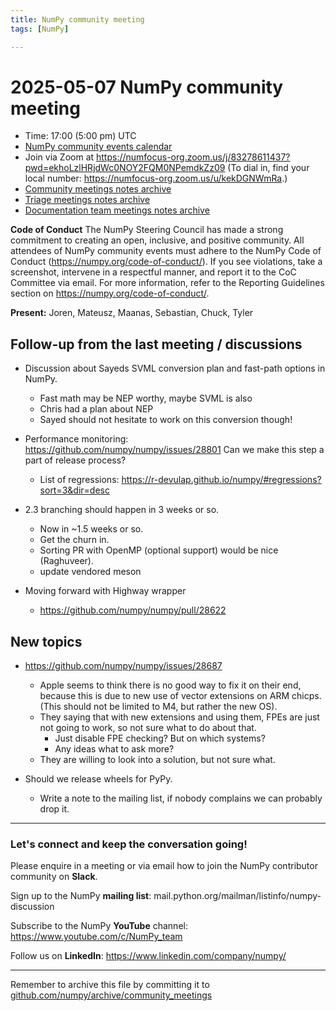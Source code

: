 ```yaml
---
title: NumPy community meeting
tags: [NumPy]

---
```


# 2025-05-07 NumPy community meeting

- Time: 17:00 (5:00 pm) UTC
- [NumPy community events calendar](https://scientific-python.org/calendars/)
- Join via Zoom at https://numfocus-org.zoom.us/j/83278611437?pwd=ekhoLzlHRjdWc0NOY2FQM0NPemdkZz09 (To dial in, find your local number: https://numfocus-org.zoom.us/u/kekDGNWmRa.)
- [Community meetings notes archive](https://github.com/numpy/archive/tree/main/community_meetings)
- [Triage meetings notes archive](https://github.com/numpy/archive/tree/master/triage_meetings)
- [Documentation team meetings notes archive](https://github.com/numpy/archive/tree/main/docs_team_meetings)

**Code of Conduct**
The NumPy Steering Council has made a strong commitment to creating an open, inclusive, and positive community. 
All attendees of NumPy community events must adhere to the NumPy Code of Conduct (https://numpy.org/code-of-conduct/). 
If you see violations, take a screenshot, intervene in a respectful manner, and report it to the CoC Committee via email. For more information, refer to the Reporting Guidelines section on https://numpy.org/code-of-conduct/.

**Present:** Joren, Mateusz, Maanas, Sebastian, Chuck, Tyler


## Follow-up from the last meeting / discussions

- Discussion about Sayeds SVML conversion plan and fast-path options in NumPy.
  - Fast math may be NEP worthy, maybe SVML is also
  - Chris had a plan about NEP
  - Sayed should not hesitate to work on this conversion though!

- Performance monitoring: https://github.com/numpy/numpy/issues/28801 Can we make this step a part of release process? 
    - List of regressions: https://r-devulap.github.io/numpy/#regressions?sort=3&dir=desc

- 2.3 branching should happen in 3 weeks or so.
  - Now in ~1.5 weeks or so.
  - Get the churn in.
  - Sorting PR with OpenMP (optional support) would be nice (Raghuveer).
  - update vendored meson

- Moving forward with Highway wrapper
  - https://github.com/numpy/numpy/pull/28622


## New topics

* https://github.com/numpy/numpy/issues/28687
    * Apple seems to think there is no good way to fix it on their end, because this is due to new use of vector extensions on ARM chicps.  (This should not be limited to M4, but rather the new OS).
    * They saying that with new extensions and using them, FPEs are just not going to work, so not sure what to do about that.
        * Just disable FPE checking?  But on which systems?
        * Any ideas what to ask more?
    * They are willing to look into a solution, but not sure what.

* Should we release wheels for PyPy.
  * Write a note to the mailing list, if nobody complains we can probably drop it.




---


### Let's connect and keep the conversation going!

Please enquire in a meeting or via email how to join the NumPy contributor community on **Slack**.

Sign up to the NumPy **mailing list**: mail.python.org/mailman/listinfo/numpy-discussion

Subscribe to the NumPy **YouTube** channel: https://www.youtube.com/c/NumPy_team

Follow us on **LinkedIn**: https://www.linkedin.com/company/numpy/

---
Remember to archive this file by committing it to [github.com/numpy/archive/community_meetings](https://github.com/numpy/archive/tree/main/community_meetings)
